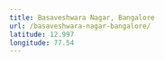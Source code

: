 ```yaml
---
title: Basaveshwara Nagar, Bangalore
url: /basaveshwara-nagar-bangalore/
latitude: 12.997
longitude: 77.54
---
```

